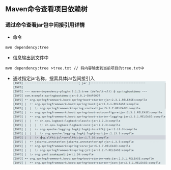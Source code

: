 ## Maven命令查看项目依赖树

### 通过命令查看jar包中间接引用详情
* 命令
```shell
mvn dependency:tree
```
* 信息输出到文件中
```shell
mvn dependency:tree >tree.txt // 将内容输出到当前项目的tree.txt中
```
* 通过指定jar名称，搜索具体jar包间接引入
![项目依赖文件查看](../resource/maven/maven-项目依赖文件查看.png)